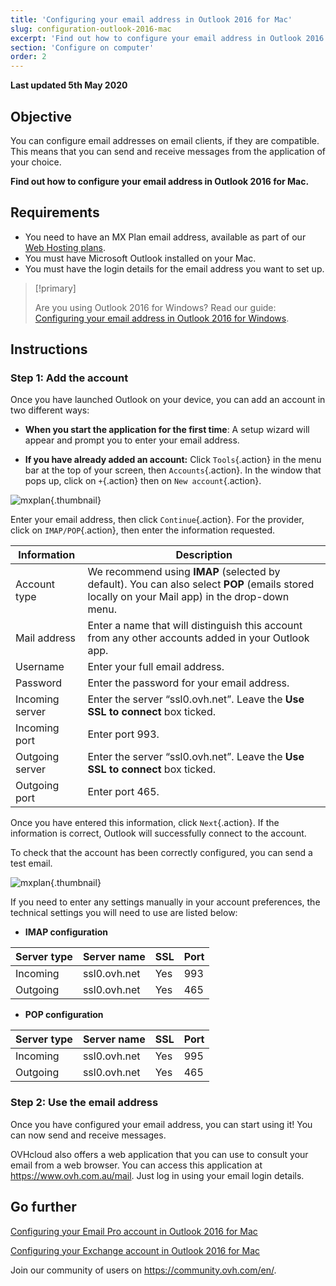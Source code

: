 ```yaml
---
title: 'Configuring your email address in Outlook 2016 for Mac'
slug: configuration-outlook-2016-mac
excerpt: 'Find out how to configure your email address in Outlook 2016 for Mac'
section: 'Configure on computer'
order: 2
---
```


**Last updated 5th May 2020**

## Objective

You can configure email addresses on email clients, if they are compatible. This means that you can send and receive messages from the application of your choice.

**Find out how to configure your email address in Outlook 2016 for Mac.**

## Requirements

- You need to have an MX Plan email address, available as part of our [Web Hosting plans](https://www.ovh.com.au/web-hosting/).
- You must have Microsoft Outlook installed on your Mac.
- You must have the login details for the email address you want to set up.

> [!primary]
>
> Are you using Outlook 2016 for Windows? Read our guide: [Configuring your email address in Outlook 2016 for Windows](../configuration-outlook-2016/).
>

## Instructions

### Step 1: Add the account

Once you have launched Outlook on your device, you can add an account in two different ways:

- **When you start the application for the first time**: A setup wizard will appear and prompt you to enter your email address.

- **If you have already added an account:** Click `Tools`{.action} in the menu bar at the top of your screen, then `Accounts`{.action}. In the window that pops up, click on `+`{.action} then on `New account`{.action}.

![mxplan](images/configuration-outlook-2016-mac-step1.png){.thumbnail}

Enter your email address, then click `Continue`{.action}. For the provider, click on `IMAP/POP`{.action}, then enter the information requested.

|Information|Description|
|---|---|
|Account type|We recommend using **IMAP** (selected by default). You can also select **POP** (emails stored locally on your Mail app) in the drop-down menu.|
|Mail address|Enter a name that will distinguish this account from any other accounts added in your Outlook app.|
|Username|Enter your full email address.|
|Password|Enter the password for your email address.|
|Incoming server|Enter the server “ssl0.ovh.net”. Leave the **Use SSL to connect** box ticked.|
|Incoming port|Enter port 993.|
|Outgoing server|Enter the server “ssl0.ovh.net”. Leave the **Use SSL to connect** box ticked.|
|Outgoing port|Enter port 465.|

Once you have entered this information, click `Next`{.action}. If the information is correct, Outlook will successfully connect to the account.

To check that the account has been correctly configured, you can send a test email.

![mxplan](images/configuration-outlook-2016-mac-step2.png){.thumbnail}

If you need to enter any settings manually in your account preferences, the technical settings you will need to use are listed below:

- **IMAP configuration**

|Server type|Server name|SSL|Port|
|---|---|---|---|
|Incoming|ssl0.ovh.net|Yes|993|
|Outgoing|ssl0.ovh.net|Yes|465|

- **POP configuration**

|Server type|Server name|SSL|Port|
|---|---|---|---|
|Incoming|ssl0.ovh.net|Yes|995|
|Outgoing|ssl0.ovh.net|Yes|465|

### Step 2: Use the email address

Once you have configured your email address, you can start using it! You can now send and receive messages.

OVHcloud also offers a web application that you can use to consult your email from a web browser. You can access this application at <https://www.ovh.com.au/mail>. Just log in using your email login details.

## Go further

[Configuring your Email Pro account in Outlook 2016 for Mac](../../emails-pro/configuration-outlook-2016-mac/)

[Configuring your Exchange account in Outlook 2016 for Mac](../../microsoft-collaborative-solutions/configuration-outlook-2016-mac/)

Join our community of users on <https://community.ovh.com/en/>.
